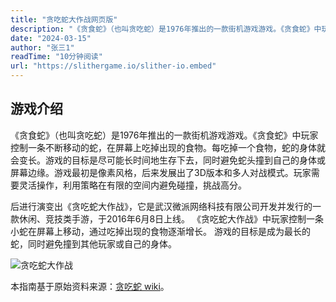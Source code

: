 ```yaml
---
title: "贪吃蛇大作战网页版"
description: "《贪食蛇》（也叫贪吃蛇）是1976年推出的一款街机游戏游戏。《贪食蛇》中玩家控制一条不断移动的蛇，在屏幕上吃掉出现的食物。每吃掉一个食物，蛇的身体就会变长。游戏的目标是尽可能长时间地生存下去，同时避免蛇头撞到自己的身体或屏幕边缘。游戏最初是像素风格，后来发展出了3D版本和多人对战模式。玩家需要灵活操作，利用策略在有限的空间内避免碰撞，挑战高分。"
date: "2024-03-15"
author: "张三1"
readTime: "10分钟阅读"
url: "https://slithergame.io/slither-io.embed"
---
```

## 游戏介绍

《贪食蛇》（也叫贪吃蛇）是1976年推出的一款街机游戏游戏。《贪食蛇》中玩家控制一条不断移动的蛇，在屏幕上吃掉出现的食物。每吃掉一个食物，蛇的身体就会变长。游戏的目标是尽可能长时间地生存下去，同时避免蛇头撞到自己的身体或屏幕边缘。游戏最初是像素风格，后来发展出了3D版本和多人对战模式。玩家需要灵活操作，利用策略在有限的空间内避免碰撞，挑战高分。

后进行演变出《贪吃蛇大作战》，它是武汉微派网络科技有限公司开发并发行的一款休闲、竞技类手游，于2016年6月8日上线。 《贪吃蛇大作战》中玩家控制一条小蛇在屏幕上移动，通过吃掉出现的食物逐渐增长。 游戏的目标是成为最长的蛇，同时避免撞到其他玩家或自己的身体。

![贪吃蛇大作战](https://pic1.zhimg.com/80/352c46c4de79986de8bbf7ed4b531b0a_1440w.webp)

本指南基于原始资料来源：[贪吃蛇 wiki](https://baike.baidu.com/item/%E8%B4%AA%E5%90%83%E8%9B%87%E5%A4%A7%E4%BD%9C%E6%88%98/17237264)。